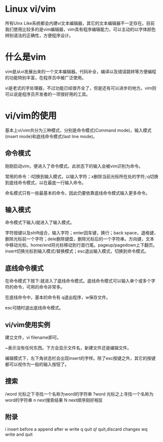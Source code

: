 # Linux vi/vim

所有Uinx Like系统都会内建vi文本编辑器，其它的文本编辑器不一定存在。目前我们使用比较多的是vim编辑器，vim具有程序编辑能力，可以主动的以字体颜色辨别语法的正确性，方便程序设计。

# 什么是vim

vim是从vi发展出来的一个文本编辑器。代码补全，编译以及错误跳转等方便编程的功能特别丰富，在程序员中被广泛使用。

vi是老式的字处理器，不过功能已经很齐全了，但是还有可以进步的地方。vim则可以说是程序员开发者的一项很好用的工具。

# vi/vim的使用

基本上vi/vim共分为三种模式，分别是命令模式(Command mode)，输入模式(insert mode)和底线命令模式(last line mode)。

## 命令模式

刚刚启动vim，便进入了命令模式。此状态下的输入会被vim识别为命令。

常用的命令：i切换到输入模式，以输入字符；x删除当前光标所在处的字符;:q切换到底线命令模式，以在最底一行输入命令。

命名模式只有一些最基本的命令，因此仍要依靠底线命令模式输入更多命令。

## 输入模式

命令模式下输入i就进入了输入模式。

字符按键以及shift组合，输入字符；enter回车键，换行；back space，退格键，删除光标前一个字符；dele删除键盘，删除光标后的一个字符串。方向键，文本中移动光标。home/end将光标移动到行首行尾。pageup/pagedown上下翻页。insert切换光标到输入模式/替换模式；esc退出输入模式，切换到命令模式。

## 底线命令模式

在命令模式下按下:就进入了底线命令模式。底线命令模式可以输入单个或多个字符的命令，可用的命令非常多。

在底线命令中，基本的命令有 q退出程序，w保存文件。

esc可随时退出底线命令模式。

## vi/vim使用实例

建立文件，vi filename即可。

~表示没有任何东西。下方会显示文件名，新建文件还是编辑文件。

编辑模式下，左下角状态栏会出现insert的字样。除了esc按键之外，其它的按键都可以视作为一般的输入按钮了。

## 搜索
/word 光标之下寻找一个名称为word的字符串
?word 光标之上寻找一个名称为word的字符串
n     next搜索结果
N     next顺序刚好相反

## 附录

i  insert before
a  append after
w  write
q  quit
q! quit,discard changes
wq write and quit

